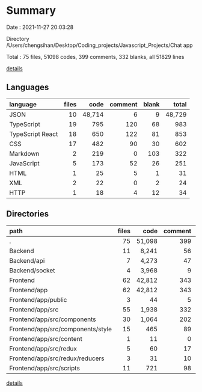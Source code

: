# Summary

Date : 2021-11-27 20:03:28

Directory /Users/chengsihan/Desktop/Coding_projects/Javascript_Projects/Chat app

Total : 75 files,  51098 codes, 399 comments, 332 blanks, all 51829 lines

[details](details.md)

## Languages
| language | files | code | comment | blank | total |
| :--- | ---: | ---: | ---: | ---: | ---: |
| JSON | 10 | 48,714 | 6 | 9 | 48,729 |
| TypeScript | 19 | 795 | 120 | 68 | 983 |
| TypeScript React | 18 | 650 | 122 | 81 | 853 |
| CSS | 17 | 482 | 90 | 30 | 602 |
| Markdown | 2 | 219 | 0 | 103 | 322 |
| JavaScript | 5 | 173 | 52 | 26 | 251 |
| HTML | 1 | 25 | 5 | 1 | 31 |
| XML | 2 | 22 | 0 | 2 | 24 |
| HTTP | 1 | 18 | 4 | 12 | 34 |

## Directories
| path | files | code | comment | blank | total |
| :--- | ---: | ---: | ---: | ---: | ---: |
| . | 75 | 51,098 | 399 | 332 | 51,829 |
| Backend | 11 | 8,241 | 56 | 121 | 8,418 |
| Backend/api | 7 | 4,273 | 47 | 113 | 4,433 |
| Backend/socket | 4 | 3,968 | 9 | 8 | 3,985 |
| Frontend | 62 | 42,812 | 343 | 186 | 43,341 |
| Frontend/app | 62 | 42,812 | 343 | 186 | 43,341 |
| Frontend/app/public | 3 | 44 | 5 | 3 | 52 |
| Frontend/app/src | 55 | 1,938 | 332 | 180 | 2,450 |
| Frontend/app/src/components | 30 | 1,064 | 202 | 99 | 1,365 |
| Frontend/app/src/components/style | 15 | 465 | 89 | 27 | 581 |
| Frontend/app/src/content | 1 | 11 | 0 | 1 | 12 |
| Frontend/app/src/redux | 5 | 60 | 17 | 18 | 95 |
| Frontend/app/src/redux/reducers | 3 | 31 | 10 | 12 | 53 |
| Frontend/app/src/scripts | 11 | 721 | 98 | 45 | 864 |

[details](details.md)